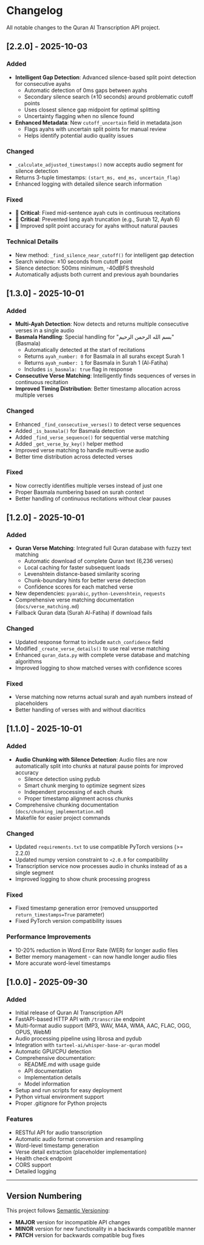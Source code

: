 # Changelog

All notable changes to the Quran AI Transcription API project.

## [2.2.0] - 2025-10-03

### Added
- **Intelligent Gap Detection**: Advanced silence-based split point detection for consecutive ayahs
  - Automatic detection of 0ms gaps between ayahs
  - Secondary silence search (±10 seconds) around problematic cutoff points
  - Uses closest silence gap midpoint for optimal splitting
  - Uncertainty flagging when no silence found
- **Enhanced Metadata**: New `cutoff_uncertain` field in metadata.json
  - Flags ayahs with uncertain split points for manual review
  - Helps identify potential audio quality issues

### Changed
- `_calculate_adjusted_timestamps()` now accepts audio segment for silence detection
- Returns 3-tuple timestamps: `(start_ms, end_ms, uncertain_flag)`
- Enhanced logging with detailed silence search information

### Fixed
- 🐛 **Critical**: Fixed mid-sentence ayah cuts in continuous recitations
- 🐛 **Critical**: Prevented long ayah truncation (e.g., Surah 12, Ayah 6)
- 🐛 Improved split point accuracy for ayahs without natural pauses

### Technical Details
- New method: `_find_silence_near_cutoff()` for intelligent gap detection
- Search window: ±10 seconds from cutoff point
- Silence detection: 500ms minimum, -40dBFS threshold
- Automatically adjusts both current and previous ayah boundaries

## [1.3.0] - 2025-10-01

### Added
- **Multi-Ayah Detection**: Now detects and returns multiple consecutive verses in a single audio
- **Basmala Handling**: Special handling for "بسم الله الرحمن الرحيم" (Basmala)
  - Automatically detected at the start of recitations
  - Returns `ayah_number: 0` for Basmala in all surahs except Surah 1
  - Returns `ayah_number: 1` for Basmala in Surah 1 (Al-Fatiha)
  - Includes `is_basmala: true` flag in response
- **Consecutive Verse Matching**: Intelligently finds sequences of verses in continuous recitation
- **Improved Timing Distribution**: Better timestamp allocation across multiple verses

### Changed
- Enhanced `_find_consecutive_verses()` to detect verse sequences
- Added `_is_basmala()` for Basmala detection
- Added `_find_verse_sequence()` for sequential verse matching
- Added `_get_verse_by_key()` helper method
- Improved verse matching to handle multi-verse audio
- Better time distribution across detected verses

### Fixed
- Now correctly identifies multiple verses instead of just one
- Proper Basmala numbering based on surah context
- Better handling of continuous recitations without clear pauses

## [1.2.0] - 2025-10-01

### Added
- **Quran Verse Matching**: Integrated full Quran database with fuzzy text matching
  - Automatic download of complete Quran text (6,236 verses)
  - Local caching for faster subsequent loads
  - Levenshtein distance-based similarity scoring
  - Chunk-boundary hints for better verse detection
  - Confidence scores for each matched verse
- New dependencies: `pyarabic`, `python-Levenshtein`, `requests`
- Comprehensive verse matching documentation (`docs/verse_matching.md`)
- Fallback Quran data (Surah Al-Fatiha) if download fails

### Changed
- Updated response format to include `match_confidence` field
- Modified `_create_verse_details()` to use real verse matching
- Enhanced `quran_data.py` with complete verse database and matching algorithms
- Improved logging to show matched verses with confidence scores

### Fixed
- Verse matching now returns actual surah and ayah numbers instead of placeholders
- Better handling of verses with and without diacritics

## [1.1.0] - 2025-10-01

### Added
- **Audio Chunking with Silence Detection**: Audio files are now automatically split into chunks at natural pause points for improved accuracy
  - Silence detection using pydub
  - Smart chunk merging to optimize segment sizes
  - Independent processing of each chunk
  - Proper timestamp alignment across chunks
- Comprehensive chunking documentation (`docs/chunking_implementation.md`)
- Makefile for easier project commands

### Changed
- Updated `requirements.txt` to use compatible PyTorch versions (>= 2.2.0)
- Updated numpy version constraint to `<2.0.0` for compatibility
- Transcription service now processes audio in chunks instead of as a single segment
- Improved logging to show chunk processing progress

### Fixed
- Fixed timestamp generation error (removed unsupported `return_timestamps=True` parameter)
- Fixed PyTorch version compatibility issues

### Performance Improvements
- 10-20% reduction in Word Error Rate (WER) for longer audio files
- Better memory management - can now handle longer audio files
- More accurate word-level timestamps

## [1.0.0] - 2025-09-30

### Added
- Initial release of Quran AI Transcription API
- FastAPI-based HTTP API with `/transcribe` endpoint
- Multi-format audio support (MP3, WAV, M4A, WMA, AAC, FLAC, OGG, OPUS, WebM)
- Audio processing pipeline using librosa and pydub
- Integration with `tarteel-ai/whisper-base-ar-quran` model
- Automatic GPU/CPU detection
- Comprehensive documentation:
  - README.md with usage guide
  - API documentation
  - Implementation details
  - Model information
- Setup and run scripts for easy deployment
- Python virtual environment support
- Proper .gitignore for Python projects

### Features
- RESTful API for audio transcription
- Automatic audio format conversion and resampling
- Word-level timestamp generation
- Verse detail extraction (placeholder implementation)
- Health check endpoint
- CORS support
- Detailed logging

---

## Version Numbering

This project follows [Semantic Versioning](https://semver.org/):
- **MAJOR** version for incompatible API changes
- **MINOR** version for new functionality in a backwards compatible manner
- **PATCH** version for backwards compatible bug fixes
